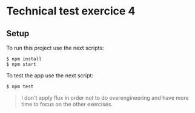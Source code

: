 # Technical test exercice 4

## Setup

To run this project use the next scripts:

```
$ npm install
$ npm start
```

To test the app use the next script:

```
$ npm test
```

> I don't apply flux in order not to do overengineering and have more time to focus on the other exercises.
